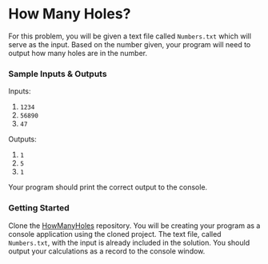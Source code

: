 # How Many Holes?
For this problem, you will be given a text file called `Numbers.txt` which will serve as the input. Based on the number given, your program will need to output how many holes are in the number.

### Sample Inputs & Outputs
Inputs:
1.  `1234`
2.  `56890`
3.  `47`

Outputs:
1.  `1`
2.  `5`
3.  `1`

Your program should print the correct output to the console.

### Getting Started
Clone the [HowManyHoles](#) repository. You will be creating your program as a console application using the cloned project. The text file, called `Numbers.txt`, with the input is already included in the solution. You should output your calculations as a record to the console window.

